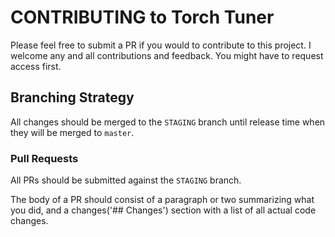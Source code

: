 # CONTRIBUTING to Torch Tuner

Please feel free to submit a PR if you would to contribute to
this project. I welcome any and all contributions and feedback. 
You might have to request access first.

## Branching Strategy

All changes should be merged to the `STAGING` branch until release time when they
will be merged to `master`.

### Pull Requests

All PRs should be submitted against the `STAGING` branch.

The body of a PR should consist of a paragraph
or two summarizing what you did, and a changes('## Changes')
section with a list of all actual code changes.